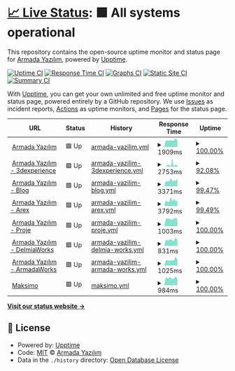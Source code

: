 # [📈 Live Status](https://ArmadaSoftware.github.io/status): <!--live status--> **🟩 All systems operational**

This repository contains the open-source uptime monitor and status page for [Armada Yazılım](https://www.armadayazilim.com/), powered by [Upptime](https://github.com/upptime/upptime).

[![Uptime CI](https://github.com/ArmadaSoftware/status/workflows/Uptime%20CI/badge.svg)](https://github.com/ArmadaSoftware/status/actions?query=workflow%3A%22Uptime+CI%22)
[![Response Time CI](https://github.com/ArmadaSoftware/status/workflows/Response%20Time%20CI/badge.svg)](https://github.com/ArmadaSoftware/status/actions?query=workflow%3A%22Response+Time+CI%22)
[![Graphs CI](https://github.com/ArmadaSoftware/status/workflows/Graphs%20CI/badge.svg)](https://github.com/ArmadaSoftware/status/actions?query=workflow%3A%22Graphs+CI%22)
[![Static Site CI](https://github.com/ArmadaSoftware/status/workflows/Static%20Site%20CI/badge.svg)](https://github.com/ArmadaSoftware/status/actions?query=workflow%3A%22Static+Site+CI%22)
[![Summary CI](https://github.com/ArmadaSoftware/status/workflows/Summary%20CI/badge.svg)](https://github.com/ArmadaSoftware/status/actions?query=workflow%3A%22Summary+CI%22)

With [Upptime](https://upptime.js.org), you can get your own unlimited and free uptime monitor and status page, powered entirely by a GitHub repository. We use [Issues](https://github.com/ArmadaSoftware/status/issues) as incident reports, [Actions](https://github.com/ArmadaSoftware/status/actions) as uptime monitors, and [Pages](https://ArmadaSoftware.github.io/status) for the status page.

<!--start: status pages-->
<!-- This summary is generated by Upptime (https://github.com/upptime/upptime) -->
<!-- Do not edit this manually, your changes will be overwritten -->
<!-- prettier-ignore -->
| URL | Status | History | Response Time | Uptime |
| --- | ------ | ------- | ------------- | ------ |
| <img alt="" src="https://icons.duckduckgo.com/ip3/armadayazilim.com.ico" height="13"> [Armada Yazılım](https://armadayazilim.com/) | 🟩 Up | [armada-yazilim.yml](https://github.com/ArmadaSoftware/status/commits/HEAD/history/armada-yazilim.yml) | <details><summary><img alt="Response time graph" src="./graphs/armada-yazilim/response-time-week.png" height="20"> 1909ms</summary><br><a href="https://status.armadayazilim.com/history/armada-yazilim"><img alt="Response time 2167" src="https://img.shields.io/endpoint?url=https%3A%2F%2Fraw.githubusercontent.com%2FArmadaSoftware%2Fstatus%2FHEAD%2Fapi%2Farmada-yazilim%2Fresponse-time.json"></a><br><a href="https://status.armadayazilim.com/history/armada-yazilim"><img alt="24-hour response time 1836" src="https://img.shields.io/endpoint?url=https%3A%2F%2Fraw.githubusercontent.com%2FArmadaSoftware%2Fstatus%2FHEAD%2Fapi%2Farmada-yazilim%2Fresponse-time-day.json"></a><br><a href="https://status.armadayazilim.com/history/armada-yazilim"><img alt="7-day response time 1909" src="https://img.shields.io/endpoint?url=https%3A%2F%2Fraw.githubusercontent.com%2FArmadaSoftware%2Fstatus%2FHEAD%2Fapi%2Farmada-yazilim%2Fresponse-time-week.json"></a><br><a href="https://status.armadayazilim.com/history/armada-yazilim"><img alt="30-day response time 2065" src="https://img.shields.io/endpoint?url=https%3A%2F%2Fraw.githubusercontent.com%2FArmadaSoftware%2Fstatus%2FHEAD%2Fapi%2Farmada-yazilim%2Fresponse-time-month.json"></a><br><a href="https://status.armadayazilim.com/history/armada-yazilim"><img alt="1-year response time 2167" src="https://img.shields.io/endpoint?url=https%3A%2F%2Fraw.githubusercontent.com%2FArmadaSoftware%2Fstatus%2FHEAD%2Fapi%2Farmada-yazilim%2Fresponse-time-year.json"></a></details> | <details><summary><a href="https://status.armadayazilim.com/history/armada-yazilim">100.00%</a></summary><a href="https://status.armadayazilim.com/history/armada-yazilim"><img alt="All-time uptime 99.94%" src="https://img.shields.io/endpoint?url=https%3A%2F%2Fraw.githubusercontent.com%2FArmadaSoftware%2Fstatus%2FHEAD%2Fapi%2Farmada-yazilim%2Fuptime.json"></a><br><a href="https://status.armadayazilim.com/history/armada-yazilim"><img alt="24-hour uptime 100.00%" src="https://img.shields.io/endpoint?url=https%3A%2F%2Fraw.githubusercontent.com%2FArmadaSoftware%2Fstatus%2FHEAD%2Fapi%2Farmada-yazilim%2Fuptime-day.json"></a><br><a href="https://status.armadayazilim.com/history/armada-yazilim"><img alt="7-day uptime 100.00%" src="https://img.shields.io/endpoint?url=https%3A%2F%2Fraw.githubusercontent.com%2FArmadaSoftware%2Fstatus%2FHEAD%2Fapi%2Farmada-yazilim%2Fuptime-week.json"></a><br><a href="https://status.armadayazilim.com/history/armada-yazilim"><img alt="30-day uptime 100.00%" src="https://img.shields.io/endpoint?url=https%3A%2F%2Fraw.githubusercontent.com%2FArmadaSoftware%2Fstatus%2FHEAD%2Fapi%2Farmada-yazilim%2Fuptime-month.json"></a><br><a href="https://status.armadayazilim.com/history/armada-yazilim"><img alt="1-year uptime 99.94%" src="https://img.shields.io/endpoint?url=https%3A%2F%2Fraw.githubusercontent.com%2FArmadaSoftware%2Fstatus%2FHEAD%2Fapi%2Farmada-yazilim%2Fuptime-year.json"></a></details>
| <img alt="" src="https://icons.duckduckgo.com/ip3/3dexperience.armadayazilim.com.ico" height="13"> [Armada Yazılım - 3dexperience](https://3dexperience.armadayazilim.com/) | 🟩 Up | [armada-yazilim-3dexperience.yml](https://github.com/ArmadaSoftware/status/commits/HEAD/history/armada-yazilim-3dexperience.yml) | <details><summary><img alt="Response time graph" src="./graphs/armada-yazilim-3dexperience/response-time-week.png" height="20"> 2753ms</summary><br><a href="https://status.armadayazilim.com/history/armada-yazilim-3dexperience"><img alt="Response time 3643" src="https://img.shields.io/endpoint?url=https%3A%2F%2Fraw.githubusercontent.com%2FArmadaSoftware%2Fstatus%2FHEAD%2Fapi%2Farmada-yazilim-3dexperience%2Fresponse-time.json"></a><br><a href="https://status.armadayazilim.com/history/armada-yazilim-3dexperience"><img alt="24-hour response time 2264" src="https://img.shields.io/endpoint?url=https%3A%2F%2Fraw.githubusercontent.com%2FArmadaSoftware%2Fstatus%2FHEAD%2Fapi%2Farmada-yazilim-3dexperience%2Fresponse-time-day.json"></a><br><a href="https://status.armadayazilim.com/history/armada-yazilim-3dexperience"><img alt="7-day response time 2753" src="https://img.shields.io/endpoint?url=https%3A%2F%2Fraw.githubusercontent.com%2FArmadaSoftware%2Fstatus%2FHEAD%2Fapi%2Farmada-yazilim-3dexperience%2Fresponse-time-week.json"></a><br><a href="https://status.armadayazilim.com/history/armada-yazilim-3dexperience"><img alt="30-day response time 2998" src="https://img.shields.io/endpoint?url=https%3A%2F%2Fraw.githubusercontent.com%2FArmadaSoftware%2Fstatus%2FHEAD%2Fapi%2Farmada-yazilim-3dexperience%2Fresponse-time-month.json"></a><br><a href="https://status.armadayazilim.com/history/armada-yazilim-3dexperience"><img alt="1-year response time 3643" src="https://img.shields.io/endpoint?url=https%3A%2F%2Fraw.githubusercontent.com%2FArmadaSoftware%2Fstatus%2FHEAD%2Fapi%2Farmada-yazilim-3dexperience%2Fresponse-time-year.json"></a></details> | <details><summary><a href="https://status.armadayazilim.com/history/armada-yazilim-3dexperience">92.08%</a></summary><a href="https://status.armadayazilim.com/history/armada-yazilim-3dexperience"><img alt="All-time uptime 99.12%" src="https://img.shields.io/endpoint?url=https%3A%2F%2Fraw.githubusercontent.com%2FArmadaSoftware%2Fstatus%2FHEAD%2Fapi%2Farmada-yazilim-3dexperience%2Fuptime.json"></a><br><a href="https://status.armadayazilim.com/history/armada-yazilim-3dexperience"><img alt="24-hour uptime 46.81%" src="https://img.shields.io/endpoint?url=https%3A%2F%2Fraw.githubusercontent.com%2FArmadaSoftware%2Fstatus%2FHEAD%2Fapi%2Farmada-yazilim-3dexperience%2Fuptime-day.json"></a><br><a href="https://status.armadayazilim.com/history/armada-yazilim-3dexperience"><img alt="7-day uptime 92.08%" src="https://img.shields.io/endpoint?url=https%3A%2F%2Fraw.githubusercontent.com%2FArmadaSoftware%2Fstatus%2FHEAD%2Fapi%2Farmada-yazilim-3dexperience%2Fuptime-week.json"></a><br><a href="https://status.armadayazilim.com/history/armada-yazilim-3dexperience"><img alt="30-day uptime 98.18%" src="https://img.shields.io/endpoint?url=https%3A%2F%2Fraw.githubusercontent.com%2FArmadaSoftware%2Fstatus%2FHEAD%2Fapi%2Farmada-yazilim-3dexperience%2Fuptime-month.json"></a><br><a href="https://status.armadayazilim.com/history/armada-yazilim-3dexperience"><img alt="1-year uptime 99.12%" src="https://img.shields.io/endpoint?url=https%3A%2F%2Fraw.githubusercontent.com%2FArmadaSoftware%2Fstatus%2FHEAD%2Fapi%2Farmada-yazilim-3dexperience%2Fuptime-year.json"></a></details>
| <img alt="" src="https://icons.duckduckgo.com/ip3/blog.armadayazilim.com.ico" height="13"> [Armada Yazılım - Blog](https://blog.armadayazilim.com/) | 🟩 Up | [armada-yazilim-blog.yml](https://github.com/ArmadaSoftware/status/commits/HEAD/history/armada-yazilim-blog.yml) | <details><summary><img alt="Response time graph" src="./graphs/armada-yazilim-blog/response-time-week.png" height="20"> 3371ms</summary><br><a href="https://status.armadayazilim.com/history/armada-yazilim-blog"><img alt="Response time 3510" src="https://img.shields.io/endpoint?url=https%3A%2F%2Fraw.githubusercontent.com%2FArmadaSoftware%2Fstatus%2FHEAD%2Fapi%2Farmada-yazilim-blog%2Fresponse-time.json"></a><br><a href="https://status.armadayazilim.com/history/armada-yazilim-blog"><img alt="24-hour response time 4501" src="https://img.shields.io/endpoint?url=https%3A%2F%2Fraw.githubusercontent.com%2FArmadaSoftware%2Fstatus%2FHEAD%2Fapi%2Farmada-yazilim-blog%2Fresponse-time-day.json"></a><br><a href="https://status.armadayazilim.com/history/armada-yazilim-blog"><img alt="7-day response time 3371" src="https://img.shields.io/endpoint?url=https%3A%2F%2Fraw.githubusercontent.com%2FArmadaSoftware%2Fstatus%2FHEAD%2Fapi%2Farmada-yazilim-blog%2Fresponse-time-week.json"></a><br><a href="https://status.armadayazilim.com/history/armada-yazilim-blog"><img alt="30-day response time 3254" src="https://img.shields.io/endpoint?url=https%3A%2F%2Fraw.githubusercontent.com%2FArmadaSoftware%2Fstatus%2FHEAD%2Fapi%2Farmada-yazilim-blog%2Fresponse-time-month.json"></a><br><a href="https://status.armadayazilim.com/history/armada-yazilim-blog"><img alt="1-year response time 3510" src="https://img.shields.io/endpoint?url=https%3A%2F%2Fraw.githubusercontent.com%2FArmadaSoftware%2Fstatus%2FHEAD%2Fapi%2Farmada-yazilim-blog%2Fresponse-time-year.json"></a></details> | <details><summary><a href="https://status.armadayazilim.com/history/armada-yazilim-blog">99.47%</a></summary><a href="https://status.armadayazilim.com/history/armada-yazilim-blog"><img alt="All-time uptime 98.95%" src="https://img.shields.io/endpoint?url=https%3A%2F%2Fraw.githubusercontent.com%2FArmadaSoftware%2Fstatus%2FHEAD%2Fapi%2Farmada-yazilim-blog%2Fuptime.json"></a><br><a href="https://status.armadayazilim.com/history/armada-yazilim-blog"><img alt="24-hour uptime 100.00%" src="https://img.shields.io/endpoint?url=https%3A%2F%2Fraw.githubusercontent.com%2FArmadaSoftware%2Fstatus%2FHEAD%2Fapi%2Farmada-yazilim-blog%2Fuptime-day.json"></a><br><a href="https://status.armadayazilim.com/history/armada-yazilim-blog"><img alt="7-day uptime 99.47%" src="https://img.shields.io/endpoint?url=https%3A%2F%2Fraw.githubusercontent.com%2FArmadaSoftware%2Fstatus%2FHEAD%2Fapi%2Farmada-yazilim-blog%2Fuptime-week.json"></a><br><a href="https://status.armadayazilim.com/history/armada-yazilim-blog"><img alt="30-day uptime 98.65%" src="https://img.shields.io/endpoint?url=https%3A%2F%2Fraw.githubusercontent.com%2FArmadaSoftware%2Fstatus%2FHEAD%2Fapi%2Farmada-yazilim-blog%2Fuptime-month.json"></a><br><a href="https://status.armadayazilim.com/history/armada-yazilim-blog"><img alt="1-year uptime 98.95%" src="https://img.shields.io/endpoint?url=https%3A%2F%2Fraw.githubusercontent.com%2FArmadaSoftware%2Fstatus%2FHEAD%2Fapi%2Farmada-yazilim-blog%2Fuptime-year.json"></a></details>
| <img alt="" src="https://icons.duckduckgo.com/ip3/arex.armadayazilim.com.ico" height="13"> [Armada Yazılım - Arex](https://arex.armadayazilim.com/) | 🟩 Up | [armada-yazilim-arex.yml](https://github.com/ArmadaSoftware/status/commits/HEAD/history/armada-yazilim-arex.yml) | <details><summary><img alt="Response time graph" src="./graphs/armada-yazilim-arex/response-time-week.png" height="20"> 3792ms</summary><br><a href="https://status.armadayazilim.com/history/armada-yazilim-arex"><img alt="Response time 3930" src="https://img.shields.io/endpoint?url=https%3A%2F%2Fraw.githubusercontent.com%2FArmadaSoftware%2Fstatus%2FHEAD%2Fapi%2Farmada-yazilim-arex%2Fresponse-time.json"></a><br><a href="https://status.armadayazilim.com/history/armada-yazilim-arex"><img alt="24-hour response time 3793" src="https://img.shields.io/endpoint?url=https%3A%2F%2Fraw.githubusercontent.com%2FArmadaSoftware%2Fstatus%2FHEAD%2Fapi%2Farmada-yazilim-arex%2Fresponse-time-day.json"></a><br><a href="https://status.armadayazilim.com/history/armada-yazilim-arex"><img alt="7-day response time 3792" src="https://img.shields.io/endpoint?url=https%3A%2F%2Fraw.githubusercontent.com%2FArmadaSoftware%2Fstatus%2FHEAD%2Fapi%2Farmada-yazilim-arex%2Fresponse-time-week.json"></a><br><a href="https://status.armadayazilim.com/history/armada-yazilim-arex"><img alt="30-day response time 3822" src="https://img.shields.io/endpoint?url=https%3A%2F%2Fraw.githubusercontent.com%2FArmadaSoftware%2Fstatus%2FHEAD%2Fapi%2Farmada-yazilim-arex%2Fresponse-time-month.json"></a><br><a href="https://status.armadayazilim.com/history/armada-yazilim-arex"><img alt="1-year response time 3930" src="https://img.shields.io/endpoint?url=https%3A%2F%2Fraw.githubusercontent.com%2FArmadaSoftware%2Fstatus%2FHEAD%2Fapi%2Farmada-yazilim-arex%2Fresponse-time-year.json"></a></details> | <details><summary><a href="https://status.armadayazilim.com/history/armada-yazilim-arex">99.49%</a></summary><a href="https://status.armadayazilim.com/history/armada-yazilim-arex"><img alt="All-time uptime 98.57%" src="https://img.shields.io/endpoint?url=https%3A%2F%2Fraw.githubusercontent.com%2FArmadaSoftware%2Fstatus%2FHEAD%2Fapi%2Farmada-yazilim-arex%2Fuptime.json"></a><br><a href="https://status.armadayazilim.com/history/armada-yazilim-arex"><img alt="24-hour uptime 100.00%" src="https://img.shields.io/endpoint?url=https%3A%2F%2Fraw.githubusercontent.com%2FArmadaSoftware%2Fstatus%2FHEAD%2Fapi%2Farmada-yazilim-arex%2Fuptime-day.json"></a><br><a href="https://status.armadayazilim.com/history/armada-yazilim-arex"><img alt="7-day uptime 99.49%" src="https://img.shields.io/endpoint?url=https%3A%2F%2Fraw.githubusercontent.com%2FArmadaSoftware%2Fstatus%2FHEAD%2Fapi%2Farmada-yazilim-arex%2Fuptime-week.json"></a><br><a href="https://status.armadayazilim.com/history/armada-yazilim-arex"><img alt="30-day uptime 98.63%" src="https://img.shields.io/endpoint?url=https%3A%2F%2Fraw.githubusercontent.com%2FArmadaSoftware%2Fstatus%2FHEAD%2Fapi%2Farmada-yazilim-arex%2Fuptime-month.json"></a><br><a href="https://status.armadayazilim.com/history/armada-yazilim-arex"><img alt="1-year uptime 98.57%" src="https://img.shields.io/endpoint?url=https%3A%2F%2Fraw.githubusercontent.com%2FArmadaSoftware%2Fstatus%2FHEAD%2Fapi%2Farmada-yazilim-arex%2Fuptime-year.json"></a></details>
| <img alt="" src="https://icons.duckduckgo.com/ip3/proje.armadayazilim.com.ico" height="13"> [Armada Yazılım - Proje](https://proje.armadayazilim.com/) | 🟩 Up | [armada-yazilim-proje.yml](https://github.com/ArmadaSoftware/status/commits/HEAD/history/armada-yazilim-proje.yml) | <details><summary><img alt="Response time graph" src="./graphs/armada-yazilim-proje/response-time-week.png" height="20"> 1003ms</summary><br><a href="https://status.armadayazilim.com/history/armada-yazilim-proje"><img alt="Response time 1152" src="https://img.shields.io/endpoint?url=https%3A%2F%2Fraw.githubusercontent.com%2FArmadaSoftware%2Fstatus%2FHEAD%2Fapi%2Farmada-yazilim-proje%2Fresponse-time.json"></a><br><a href="https://status.armadayazilim.com/history/armada-yazilim-proje"><img alt="24-hour response time 968" src="https://img.shields.io/endpoint?url=https%3A%2F%2Fraw.githubusercontent.com%2FArmadaSoftware%2Fstatus%2FHEAD%2Fapi%2Farmada-yazilim-proje%2Fresponse-time-day.json"></a><br><a href="https://status.armadayazilim.com/history/armada-yazilim-proje"><img alt="7-day response time 1003" src="https://img.shields.io/endpoint?url=https%3A%2F%2Fraw.githubusercontent.com%2FArmadaSoftware%2Fstatus%2FHEAD%2Fapi%2Farmada-yazilim-proje%2Fresponse-time-week.json"></a><br><a href="https://status.armadayazilim.com/history/armada-yazilim-proje"><img alt="30-day response time 1117" src="https://img.shields.io/endpoint?url=https%3A%2F%2Fraw.githubusercontent.com%2FArmadaSoftware%2Fstatus%2FHEAD%2Fapi%2Farmada-yazilim-proje%2Fresponse-time-month.json"></a><br><a href="https://status.armadayazilim.com/history/armada-yazilim-proje"><img alt="1-year response time 1152" src="https://img.shields.io/endpoint?url=https%3A%2F%2Fraw.githubusercontent.com%2FArmadaSoftware%2Fstatus%2FHEAD%2Fapi%2Farmada-yazilim-proje%2Fresponse-time-year.json"></a></details> | <details><summary><a href="https://status.armadayazilim.com/history/armada-yazilim-proje">100.00%</a></summary><a href="https://status.armadayazilim.com/history/armada-yazilim-proje"><img alt="All-time uptime 99.99%" src="https://img.shields.io/endpoint?url=https%3A%2F%2Fraw.githubusercontent.com%2FArmadaSoftware%2Fstatus%2FHEAD%2Fapi%2Farmada-yazilim-proje%2Fuptime.json"></a><br><a href="https://status.armadayazilim.com/history/armada-yazilim-proje"><img alt="24-hour uptime 100.00%" src="https://img.shields.io/endpoint?url=https%3A%2F%2Fraw.githubusercontent.com%2FArmadaSoftware%2Fstatus%2FHEAD%2Fapi%2Farmada-yazilim-proje%2Fuptime-day.json"></a><br><a href="https://status.armadayazilim.com/history/armada-yazilim-proje"><img alt="7-day uptime 100.00%" src="https://img.shields.io/endpoint?url=https%3A%2F%2Fraw.githubusercontent.com%2FArmadaSoftware%2Fstatus%2FHEAD%2Fapi%2Farmada-yazilim-proje%2Fuptime-week.json"></a><br><a href="https://status.armadayazilim.com/history/armada-yazilim-proje"><img alt="30-day uptime 100.00%" src="https://img.shields.io/endpoint?url=https%3A%2F%2Fraw.githubusercontent.com%2FArmadaSoftware%2Fstatus%2FHEAD%2Fapi%2Farmada-yazilim-proje%2Fuptime-month.json"></a><br><a href="https://status.armadayazilim.com/history/armada-yazilim-proje"><img alt="1-year uptime 99.99%" src="https://img.shields.io/endpoint?url=https%3A%2F%2Fraw.githubusercontent.com%2FArmadaSoftware%2Fstatus%2FHEAD%2Fapi%2Farmada-yazilim-proje%2Fuptime-year.json"></a></details>
| <img alt="" src="https://icons.duckduckgo.com/ip3/delmiaworks.armadayazilim.com.ico" height="13"> [Armada Yazılım - DelmiaWorks](https://delmiaworks.armadayazilim.com/) | 🟩 Up | [armada-yazilim-delmia-works.yml](https://github.com/ArmadaSoftware/status/commits/HEAD/history/armada-yazilim-delmia-works.yml) | <details><summary><img alt="Response time graph" src="./graphs/armada-yazilim-delmia-works/response-time-week.png" height="20"> 831ms</summary><br><a href="https://status.armadayazilim.com/history/armada-yazilim-delmia-works"><img alt="Response time 1004" src="https://img.shields.io/endpoint?url=https%3A%2F%2Fraw.githubusercontent.com%2FArmadaSoftware%2Fstatus%2FHEAD%2Fapi%2Farmada-yazilim-delmia-works%2Fresponse-time.json"></a><br><a href="https://status.armadayazilim.com/history/armada-yazilim-delmia-works"><img alt="24-hour response time 824" src="https://img.shields.io/endpoint?url=https%3A%2F%2Fraw.githubusercontent.com%2FArmadaSoftware%2Fstatus%2FHEAD%2Fapi%2Farmada-yazilim-delmia-works%2Fresponse-time-day.json"></a><br><a href="https://status.armadayazilim.com/history/armada-yazilim-delmia-works"><img alt="7-day response time 831" src="https://img.shields.io/endpoint?url=https%3A%2F%2Fraw.githubusercontent.com%2FArmadaSoftware%2Fstatus%2FHEAD%2Fapi%2Farmada-yazilim-delmia-works%2Fresponse-time-week.json"></a><br><a href="https://status.armadayazilim.com/history/armada-yazilim-delmia-works"><img alt="30-day response time 964" src="https://img.shields.io/endpoint?url=https%3A%2F%2Fraw.githubusercontent.com%2FArmadaSoftware%2Fstatus%2FHEAD%2Fapi%2Farmada-yazilim-delmia-works%2Fresponse-time-month.json"></a><br><a href="https://status.armadayazilim.com/history/armada-yazilim-delmia-works"><img alt="1-year response time 1004" src="https://img.shields.io/endpoint?url=https%3A%2F%2Fraw.githubusercontent.com%2FArmadaSoftware%2Fstatus%2FHEAD%2Fapi%2Farmada-yazilim-delmia-works%2Fresponse-time-year.json"></a></details> | <details><summary><a href="https://status.armadayazilim.com/history/armada-yazilim-delmia-works">100.00%</a></summary><a href="https://status.armadayazilim.com/history/armada-yazilim-delmia-works"><img alt="All-time uptime 99.99%" src="https://img.shields.io/endpoint?url=https%3A%2F%2Fraw.githubusercontent.com%2FArmadaSoftware%2Fstatus%2FHEAD%2Fapi%2Farmada-yazilim-delmia-works%2Fuptime.json"></a><br><a href="https://status.armadayazilim.com/history/armada-yazilim-delmia-works"><img alt="24-hour uptime 100.00%" src="https://img.shields.io/endpoint?url=https%3A%2F%2Fraw.githubusercontent.com%2FArmadaSoftware%2Fstatus%2FHEAD%2Fapi%2Farmada-yazilim-delmia-works%2Fuptime-day.json"></a><br><a href="https://status.armadayazilim.com/history/armada-yazilim-delmia-works"><img alt="7-day uptime 100.00%" src="https://img.shields.io/endpoint?url=https%3A%2F%2Fraw.githubusercontent.com%2FArmadaSoftware%2Fstatus%2FHEAD%2Fapi%2Farmada-yazilim-delmia-works%2Fuptime-week.json"></a><br><a href="https://status.armadayazilim.com/history/armada-yazilim-delmia-works"><img alt="30-day uptime 100.00%" src="https://img.shields.io/endpoint?url=https%3A%2F%2Fraw.githubusercontent.com%2FArmadaSoftware%2Fstatus%2FHEAD%2Fapi%2Farmada-yazilim-delmia-works%2Fuptime-month.json"></a><br><a href="https://status.armadayazilim.com/history/armada-yazilim-delmia-works"><img alt="1-year uptime 99.99%" src="https://img.shields.io/endpoint?url=https%3A%2F%2Fraw.githubusercontent.com%2FArmadaSoftware%2Fstatus%2FHEAD%2Fapi%2Farmada-yazilim-delmia-works%2Fuptime-year.json"></a></details>
| <img alt="" src="https://icons.duckduckgo.com/ip3/armadaworks.net.ico" height="13"> [Armada Yazılım - ArmadaWorks](https://armadaworks.net/) | 🟩 Up | [armada-yazilim-armada-works.yml](https://github.com/ArmadaSoftware/status/commits/HEAD/history/armada-yazilim-armada-works.yml) | <details><summary><img alt="Response time graph" src="./graphs/armada-yazilim-armada-works/response-time-week.png" height="20"> 1025ms</summary><br><a href="https://status.armadayazilim.com/history/armada-yazilim-armada-works"><img alt="Response time 1129" src="https://img.shields.io/endpoint?url=https%3A%2F%2Fraw.githubusercontent.com%2FArmadaSoftware%2Fstatus%2FHEAD%2Fapi%2Farmada-yazilim-armada-works%2Fresponse-time.json"></a><br><a href="https://status.armadayazilim.com/history/armada-yazilim-armada-works"><img alt="24-hour response time 1031" src="https://img.shields.io/endpoint?url=https%3A%2F%2Fraw.githubusercontent.com%2FArmadaSoftware%2Fstatus%2FHEAD%2Fapi%2Farmada-yazilim-armada-works%2Fresponse-time-day.json"></a><br><a href="https://status.armadayazilim.com/history/armada-yazilim-armada-works"><img alt="7-day response time 1025" src="https://img.shields.io/endpoint?url=https%3A%2F%2Fraw.githubusercontent.com%2FArmadaSoftware%2Fstatus%2FHEAD%2Fapi%2Farmada-yazilim-armada-works%2Fresponse-time-week.json"></a><br><a href="https://status.armadayazilim.com/history/armada-yazilim-armada-works"><img alt="30-day response time 1196" src="https://img.shields.io/endpoint?url=https%3A%2F%2Fraw.githubusercontent.com%2FArmadaSoftware%2Fstatus%2FHEAD%2Fapi%2Farmada-yazilim-armada-works%2Fresponse-time-month.json"></a><br><a href="https://status.armadayazilim.com/history/armada-yazilim-armada-works"><img alt="1-year response time 1129" src="https://img.shields.io/endpoint?url=https%3A%2F%2Fraw.githubusercontent.com%2FArmadaSoftware%2Fstatus%2FHEAD%2Fapi%2Farmada-yazilim-armada-works%2Fresponse-time-year.json"></a></details> | <details><summary><a href="https://status.armadayazilim.com/history/armada-yazilim-armada-works">100.00%</a></summary><a href="https://status.armadayazilim.com/history/armada-yazilim-armada-works"><img alt="All-time uptime 99.99%" src="https://img.shields.io/endpoint?url=https%3A%2F%2Fraw.githubusercontent.com%2FArmadaSoftware%2Fstatus%2FHEAD%2Fapi%2Farmada-yazilim-armada-works%2Fuptime.json"></a><br><a href="https://status.armadayazilim.com/history/armada-yazilim-armada-works"><img alt="24-hour uptime 100.00%" src="https://img.shields.io/endpoint?url=https%3A%2F%2Fraw.githubusercontent.com%2FArmadaSoftware%2Fstatus%2FHEAD%2Fapi%2Farmada-yazilim-armada-works%2Fuptime-day.json"></a><br><a href="https://status.armadayazilim.com/history/armada-yazilim-armada-works"><img alt="7-day uptime 100.00%" src="https://img.shields.io/endpoint?url=https%3A%2F%2Fraw.githubusercontent.com%2FArmadaSoftware%2Fstatus%2FHEAD%2Fapi%2Farmada-yazilim-armada-works%2Fuptime-week.json"></a><br><a href="https://status.armadayazilim.com/history/armada-yazilim-armada-works"><img alt="30-day uptime 100.00%" src="https://img.shields.io/endpoint?url=https%3A%2F%2Fraw.githubusercontent.com%2FArmadaSoftware%2Fstatus%2FHEAD%2Fapi%2Farmada-yazilim-armada-works%2Fuptime-month.json"></a><br><a href="https://status.armadayazilim.com/history/armada-yazilim-armada-works"><img alt="1-year uptime 99.99%" src="https://img.shields.io/endpoint?url=https%3A%2F%2Fraw.githubusercontent.com%2FArmadaSoftware%2Fstatus%2FHEAD%2Fapi%2Farmada-yazilim-armada-works%2Fuptime-year.json"></a></details>
| <img alt="" src="https://icons.duckduckgo.com/ip3/maksimo.com.ico" height="13"> [Maksimo](https://maksimo.com/) | 🟩 Up | [maksimo.yml](https://github.com/ArmadaSoftware/status/commits/HEAD/history/maksimo.yml) | <details><summary><img alt="Response time graph" src="./graphs/maksimo/response-time-week.png" height="20"> 984ms</summary><br><a href="https://status.armadayazilim.com/history/maksimo"><img alt="Response time 1170" src="https://img.shields.io/endpoint?url=https%3A%2F%2Fraw.githubusercontent.com%2FArmadaSoftware%2Fstatus%2FHEAD%2Fapi%2Fmaksimo%2Fresponse-time.json"></a><br><a href="https://status.armadayazilim.com/history/maksimo"><img alt="24-hour response time 905" src="https://img.shields.io/endpoint?url=https%3A%2F%2Fraw.githubusercontent.com%2FArmadaSoftware%2Fstatus%2FHEAD%2Fapi%2Fmaksimo%2Fresponse-time-day.json"></a><br><a href="https://status.armadayazilim.com/history/maksimo"><img alt="7-day response time 984" src="https://img.shields.io/endpoint?url=https%3A%2F%2Fraw.githubusercontent.com%2FArmadaSoftware%2Fstatus%2FHEAD%2Fapi%2Fmaksimo%2Fresponse-time-week.json"></a><br><a href="https://status.armadayazilim.com/history/maksimo"><img alt="30-day response time 1142" src="https://img.shields.io/endpoint?url=https%3A%2F%2Fraw.githubusercontent.com%2FArmadaSoftware%2Fstatus%2FHEAD%2Fapi%2Fmaksimo%2Fresponse-time-month.json"></a><br><a href="https://status.armadayazilim.com/history/maksimo"><img alt="1-year response time 1170" src="https://img.shields.io/endpoint?url=https%3A%2F%2Fraw.githubusercontent.com%2FArmadaSoftware%2Fstatus%2FHEAD%2Fapi%2Fmaksimo%2Fresponse-time-year.json"></a></details> | <details><summary><a href="https://status.armadayazilim.com/history/maksimo">100.00%</a></summary><a href="https://status.armadayazilim.com/history/maksimo"><img alt="All-time uptime 99.99%" src="https://img.shields.io/endpoint?url=https%3A%2F%2Fraw.githubusercontent.com%2FArmadaSoftware%2Fstatus%2FHEAD%2Fapi%2Fmaksimo%2Fuptime.json"></a><br><a href="https://status.armadayazilim.com/history/maksimo"><img alt="24-hour uptime 100.00%" src="https://img.shields.io/endpoint?url=https%3A%2F%2Fraw.githubusercontent.com%2FArmadaSoftware%2Fstatus%2FHEAD%2Fapi%2Fmaksimo%2Fuptime-day.json"></a><br><a href="https://status.armadayazilim.com/history/maksimo"><img alt="7-day uptime 100.00%" src="https://img.shields.io/endpoint?url=https%3A%2F%2Fraw.githubusercontent.com%2FArmadaSoftware%2Fstatus%2FHEAD%2Fapi%2Fmaksimo%2Fuptime-week.json"></a><br><a href="https://status.armadayazilim.com/history/maksimo"><img alt="30-day uptime 100.00%" src="https://img.shields.io/endpoint?url=https%3A%2F%2Fraw.githubusercontent.com%2FArmadaSoftware%2Fstatus%2FHEAD%2Fapi%2Fmaksimo%2Fuptime-month.json"></a><br><a href="https://status.armadayazilim.com/history/maksimo"><img alt="1-year uptime 99.99%" src="https://img.shields.io/endpoint?url=https%3A%2F%2Fraw.githubusercontent.com%2FArmadaSoftware%2Fstatus%2FHEAD%2Fapi%2Fmaksimo%2Fuptime-year.json"></a></details>

<!--end: status pages-->

[**Visit our status website →**](https://ArmadaSoftware.github.io/status)

## 📄 License

- Powered by: [Upptime](https://github.com/upptime/upptime)
- Code: [MIT](./LICENSE) © [Armada Yazılım](https://www.armadayazilim.com/)
- Data in the `./history` directory: [Open Database License](https://opendatacommons.org/licenses/odbl/1-0/)
